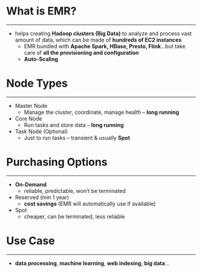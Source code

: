# What is EMR?
---

* helps creating **Hadoop clusters (Big Data)** to analyze and process vast amount of data, which can be made of **hundreds of EC2 instances**
	* EMR bundled with **Apache Spark, HBase, Presto, Flink**…but take care of **all the provisioning and configuration**
	* **Auto-Scaling**

# Node Types
---

* Master Node
	* Manage the cluster, coordinate, manage health – **long running**
* Core Node
	* Run tasks and store data – **long running**
* Task Node (Optional)
	* Just to run tasks – transient & usually **Spot**

# Purchasing Options
---

* **On-Demand**
	* reliable, predictable, won’t be terminated
* Reserved (min 1 year)
	* **cost savings** (EMR will automatically use if available)
* Spot
	* cheaper, can be terminated, less reliable

# Use Case
---

* **data processing**, **machine learning**, **web indexing**, **big data**…
